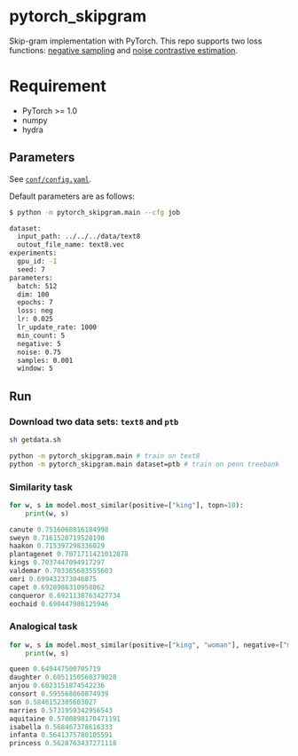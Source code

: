 # pytorch_skipgram

Skip-gram implementation with PyTorch.
This repo supports two loss functions: [negative sampling](https://papers.nips.cc/paper/5021-distributed-representations-of-words-and-phrases-and-their-compositionality.pdf) and [noise contrastive estimation](https://papers.nips.cc/paper/5165-learning-word-embeddings-efficiently-with-noise-contrastive-estimation.pdf).

# Requirement

- PyTorch >= 1.0
- numpy
- hydra

## Parameters

See [`conf/config.yaml`](./conf/config.yaml).

Default parameters are as follows:

```bash
$ python -m pytorch_skipgram.main --cfg job

dataset:
  input_path: ../../../data/text8
  outout_file_name: text8.vec
experiments:
  gpu_id: -1
  seed: 7
parameters:
  batch: 512
  dim: 100
  epochs: 7
  loss: neg
  lr: 0.025
  lr_update_rate: 1000
  min_count: 5
  negative: 5
  noise: 0.75
  samples: 0.001
  window: 5
```

## Run

### Download two data sets: `text8` and `ptb` 

```bash
sh getdata.sh
```

```bash
python -m pytorch_skipgram.main # train on text8
python -m pytorch_skipgram.main dataset=ptb # train on penn treebank
```

### Similarity task

```python
for w, s in model.most_similar(positive=["king"], topn=10):
    print(w, s)

canute 0.7516068816184998
sweyn 0.7161520719528198
haakon 0.715397298336029
plantagenet 0.7071711421012878
kings 0.7037447094917297
valdemar 0.703365683555603
omri 0.699432373046875
capet 0.6928986310958862
conqueror 0.6921138763427734
eochaid 0.690447986125946
```


### Analogical task

```python
for w, s in model.most_similar(positive=["king", "woman"], negative=["man"], topn=10):
    print(w, s)

queen 0.649447500705719
daughter 0.6051150560379028
anjou 0.6023151874542236
consort 0.595568060874939
son 0.5846152305603027
marries 0.5731959342956543
aquitaine 0.5700898170471191
isabella 0.568467378616333
infanta 0.5641375780105591
princess 0.5628763437271118
```
